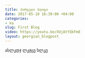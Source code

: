 ```yaml
---
title: პირველი ბლოგი
date: 2017-05-10 16:39:00 +04:00
categories:
- ka
slug: First Blog
video: https://youtu.be/XUjAtYQkFm8
layout: georgian_blogpost
---
```


ასლკდჯ ლკჯცვ ხლკვ 